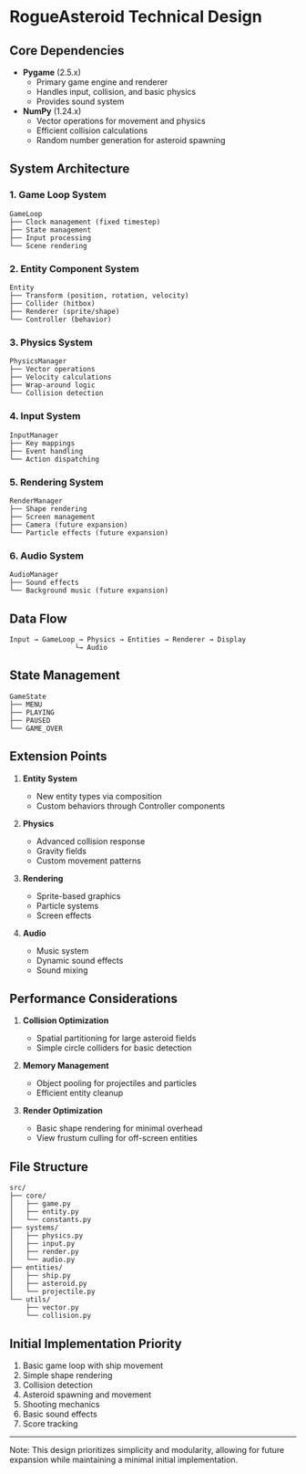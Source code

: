 # RogueAsteroid Technical Design

## Core Dependencies
- **Pygame** (2.5.x)
  - Primary game engine and renderer
  - Handles input, collision, and basic physics
  - Provides sound system
- **NumPy** (1.24.x)
  - Vector operations for movement and physics
  - Efficient collision calculations
  - Random number generation for asteroid spawning

## System Architecture

### 1. Game Loop System
```
GameLoop
├── Clock management (fixed timestep)
├── State management
├── Input processing
└── Scene rendering
```

### 2. Entity Component System
```
Entity
├── Transform (position, rotation, velocity)
├── Collider (hitbox)
├── Renderer (sprite/shape)
└── Controller (behavior)
```

### 3. Physics System
```
PhysicsManager
├── Vector operations
├── Velocity calculations
├── Wrap-around logic
└── Collision detection
```

### 4. Input System
```
InputManager
├── Key mappings
├── Event handling
└── Action dispatching
```

### 5. Rendering System
```
RenderManager
├── Shape rendering
├── Screen management
├── Camera (future expansion)
└── Particle effects (future expansion)
```

### 6. Audio System
```
AudioManager
├── Sound effects
└── Background music (future expansion)
```

## Data Flow
```
Input → GameLoop → Physics → Entities → Renderer → Display
                └→ Audio
```

## State Management
```
GameState
├── MENU
├── PLAYING
├── PAUSED
└── GAME_OVER
```

## Extension Points
1. **Entity System**
   - New entity types via composition
   - Custom behaviors through Controller components

2. **Physics**
   - Advanced collision response
   - Gravity fields
   - Custom movement patterns

3. **Rendering**
   - Sprite-based graphics
   - Particle systems
   - Screen effects

4. **Audio**
   - Music system
   - Dynamic sound effects
   - Sound mixing

## Performance Considerations
1. **Collision Optimization**
   - Spatial partitioning for large asteroid fields
   - Simple circle colliders for basic detection

2. **Memory Management**
   - Object pooling for projectiles and particles
   - Efficient entity cleanup

3. **Render Optimization**
   - Basic shape rendering for minimal overhead
   - View frustum culling for off-screen entities

## File Structure
```
src/
├── core/
│   ├── game.py
│   ├── entity.py
│   └── constants.py
├── systems/
│   ├── physics.py
│   ├── input.py
│   ├── render.py
│   └── audio.py
├── entities/
│   ├── ship.py
│   ├── asteroid.py
│   └── projectile.py
└── utils/
    ├── vector.py
    └── collision.py
```

## Initial Implementation Priority
1. Basic game loop with ship movement
2. Simple shape rendering
3. Collision detection
4. Asteroid spawning and movement
5. Shooting mechanics
6. Basic sound effects
7. Score tracking

---
Note: This design prioritizes simplicity and modularity, allowing for future expansion while maintaining a minimal initial implementation. 